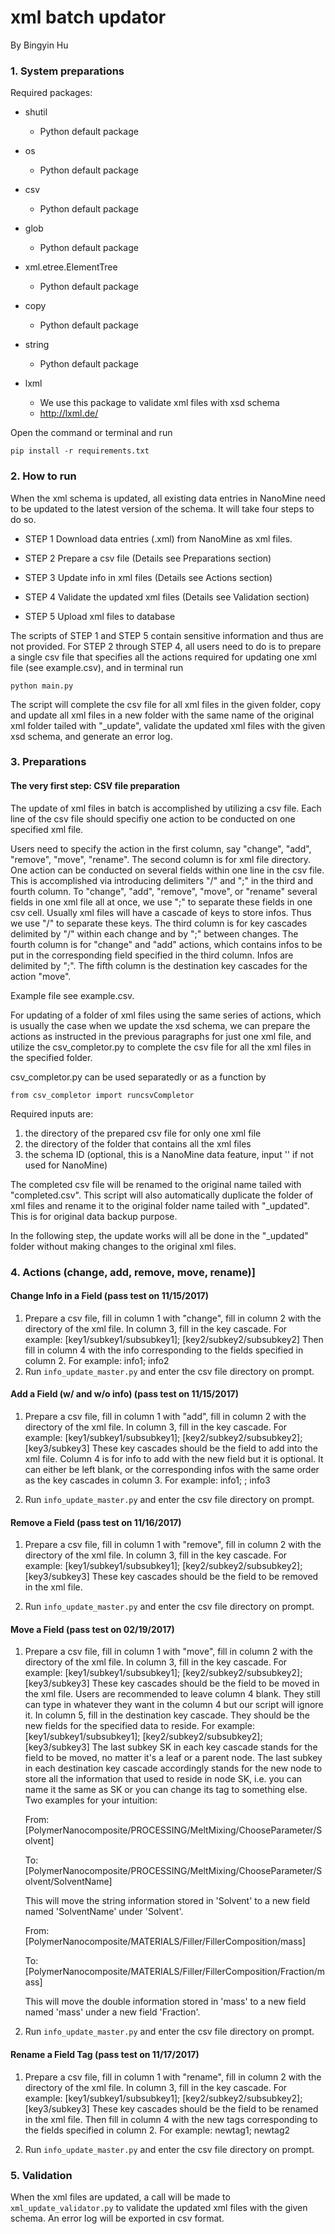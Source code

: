 # xml batch updator

By Bingyin Hu

### 1. System preparations

Required packages:

- shutil
  - Python default package

- os
  - Python default package

- csv
  - Python default package

- glob
  - Python default package

- xml.etree.ElementTree
  - Python default package

- copy
  - Python default package

- string
  - Python default package

- lxml
  - We use this package to validate xml files with xsd schema
  - http://lxml.de/

Open the command or terminal and run
```
pip install -r requirements.txt
```
### 2. How to run

When the xml schema is updated, all existing data entries in NanoMine need to be updated to the latest version of the schema. It will take four steps to do so.

- STEP 1 Download data entries (.xml) from NanoMine as xml files.

- STEP 2 Prepare a csv file (Details see Preparations section)

- STEP 3 Update info in xml files (Details see Actions section)

- STEP 4 Validate the updated xml files (Details see Validation section)

- STEP 5 Upload xml files to database

The scripts of STEP 1 and STEP 5 contain sensitive information and thus are not provided. For STEP 2 through STEP 4, all users need to do is to prepare a single csv file that specifies all the actions required for updating one xml file (see example.csv), and in terminal run 
```
python main.py
```
The script will complete the csv file for all xml files in the given folder, copy and update all xml files in a new folder with the same name of the original xml folder tailed with "\_update", validate the updated xml files with the given xsd schema, and generate an error log.

### 3. Preparations

#### The very first step: CSV file preparation

The update of xml files in batch is accomplished by utilizing a csv file. Each line of the csv file should specifiy one action to be conducted on one specified xml file.

Users need to specify the action in the first column, say "change", "add", "remove", "move", "rename". The second column is for xml file directory. One action can be conducted on several fields within one line in the csv file. This is accomplished via introducing delimiters "/" and ";" in the third and fourth column. To "change", "add", "remove", "move", or "rename" several fields in one xml file all at once, we use ";" to separate these fields in one csv cell. Usually xml files will have a cascade of keys to store infos. Thus we use "/" to separate these keys. The third column is for key cascades delimited by "/" within each change and by ";" between changes. The fourth column is for "change" and "add" actions, which contains infos to be put in the corresponding field specified in the third column. Infos are delimited by ";". The fifth column is the destination key cascades for the action "move".

Example file see example.csv.

For updating of a folder of xml files using the same series of actions, which is usually the case when we update the xsd schema, we can prepare the actions as instructed in the previous paragraphs for just one xml file, and utilize the csv_completor.py to complete the csv file for all the xml files in the specified folder. 

csv_completor.py can be used separatedly or as a function by
``` 
from csv_completor import runcsvCompletor
```
Required inputs are:
1. the directory of the prepared csv file for only one xml file
2. the directory of the folder that contains all the xml files
3. the schema ID (optional, this is a NanoMine data feature, input '' if not used for NanoMine)

The completed csv file will be renamed to the original name tailed with "completed.csv". This script will also automatically duplicate the folder of xml files and rename it to the original folder name tailed with "\_updated". This is for original data backup purpose.

In the following step, the update works will all be done in the "\_updated" folder without making changes to the original xml files.

### 4. Actions (change, add, remove, move, rename)]

#### Change Info in a Field (pass test on 11/15/2017)

1. Prepare a csv file, fill in column 1 with "change", fill in column 2 with the directory of the xml file. In column 3, fill in the key cascade. For example: [key1/subkey1/subsubkey1]; [key2/subkey2/subsubkey2] Then fill in column 4 with the info corresponding to the fields specified in column 2. For example: info1; info2
2. Run `info_update_master.py` and enter the csv file directory on prompt.
    
#### Add a Field (w/ and w/o info) (pass test on 11/15/2017)

1. Prepare a csv file, fill in column 1 with "add", fill in column 2 with the directory of the xml file. In column 3, fill in the key cascade. For example: [key1/subkey1/subsubkey1]; [key2/subkey2/subsubkey2]; [key3/subkey3] These key cascades should be the field to add into the xml file. Column 4 is for info to add with the new field but it is optional. It can either be left blank, or the corresponding infos with the same order as the key cascades in column 3. For example: info1; ; info3

2. Run `info_update_master.py` and enter the csv file directory on prompt.

#### Remove a Field (pass test on 11/16/2017)

1. Prepare a csv file, fill in column 1 with "remove", fill in column 2 with the directory of the xml file. In column 3, fill in the key cascade. For example: [key1/subkey1/subsubkey1]; [key2/subkey2/subsubkey2]; [key3/subkey3] These key cascades should be the field to be removed in the xml file.

2. Run `info_update_master.py` and enter the csv file directory on prompt.

#### Move a Field (pass test on 02/19/2017)

1. Prepare a csv file, fill in column 1 with "move", fill in column 2 with the directory of the xml file. In column 3, fill in the key cascade. For example: [key1/subkey1/subsubkey1]; [key2/subkey2/subsubkey2]; [key3/subkey3] These key cascades should be the field to be moved in the xml file. Users are recommended to leave column 4 blank. They still can type in whatever they want in the column 4 but our script will ignore it. In column 5, fill in the destination key cascade. They should be the new fields for the specified data to reside. For example: [key1/subkey1/subsubkey1]; [key2/subkey2/subsubkey2]; [key3/subkey3] The last subkey SK in each key cascade stands for the field to be moved, no matter it's a leaf or a parent node. The last subkey in each destination key cascade accordingly stands for the new node to store all the information that used to reside in node SK, i.e. you can name it the same as SK or you can change its tag to something else. Two examples for your intuition:

    From: [PolymerNanocomposite/PROCESSING/MeltMixing/ChooseParameter/Solvent]

    To: [PolymerNanocomposite/PROCESSING/MeltMixing/ChooseParameter/Solvent/SolventName]

    This will move the string information stored in 'Solvent' to a new field named 'SolventName' under 'Solvent'.

    From: [PolymerNanocomposite/MATERIALS/Filler/FillerComposition/mass]

    To: [PolymerNanocomposite/MATERIALS/Filler/FillerComposition/Fraction/mass]

    This will move the double information stored in 'mass' to a new field named 'mass' under a new field 'Fraction'.

2. Run `info_update_master.py` and enter the csv file directory on prompt.

#### Rename a Field Tag (pass test on 11/17/2017)

1. Prepare a csv file, fill in column 1 with "rename", fill in column 2 with the directory of the xml file. In column 3, fill in the key cascade. For example: [key1/subkey1/subsubkey1]; [key2/subkey2/subsubkey2]; [key3/subkey3] These key cascades should be the field to be renamed in the xml file. Then fill in column 4 with the new tags corresponding to the fields specified in column 2. For example: newtag1; newtag2

2. Run `info_update_master.py` and enter the csv file directory on prompt.

### 5. Validation

When the xml files are updated, a call will be made to `xml_update_validator.py` to validate the updated xml files with the given schema. An error log will be exported in csv format.